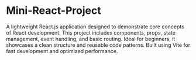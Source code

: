 # Mini-React-Project
A lightweight React.js application designed to demonstrate core concepts of React development. This project includes components, props, state management, event handling, and basic routing. Ideal for beginners, it showcases a clean structure and reusable code patterns. Built using Vite for fast development and optimized performance.
